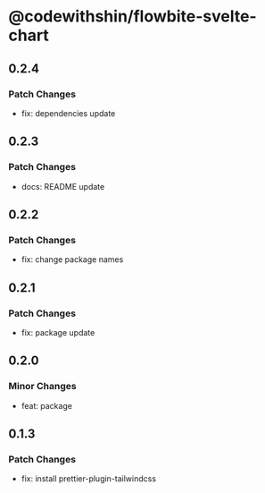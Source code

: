 # @codewithshin/flowbite-svelte-chart

## 0.2.4

### Patch Changes

- fix: dependencies update

## 0.2.3

### Patch Changes

- docs: README update

## 0.2.2

### Patch Changes

- fix: change package names

## 0.2.1

### Patch Changes

- fix: package update

## 0.2.0

### Minor Changes

- feat: package

## 0.1.3

### Patch Changes

- fix: install prettier-plugin-tailwindcss
